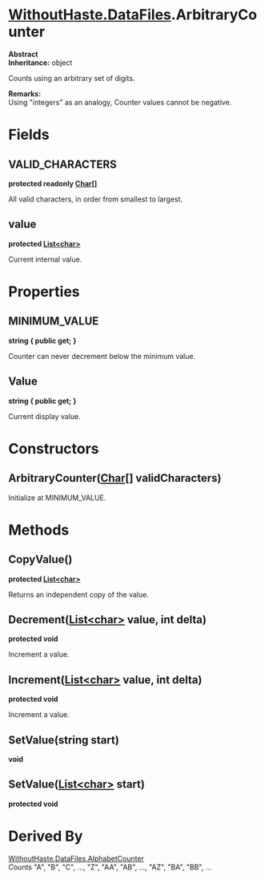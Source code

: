 # [WithoutHaste.DataFiles](TableOfContents.WithoutHaste.DataFiles.md).ArbitraryCounter

**Abstract**  
**Inheritance:** object  

Counts using an arbitrary set of digits.  

**Remarks:**  
Using "integers" as an analogy, Counter values cannot be negative.  

# Fields

## VALID_CHARACTERS

**protected readonly [Char[]](https://docs.microsoft.com/en-us/dotnet/api/system.array)**  

All valid characters, in order from smallest to largest.  

## value

**protected [List&lt;char&gt;](https://docs.microsoft.com/en-us/dotnet/api/system.collections.generic.list-1)**  

Current internal value.  

# Properties

## MINIMUM_VALUE

**string { public get; }**  

Counter can never decrement below the minimum value.  

## Value

**string { public get; }**  

Current display value.  

# Constructors

## ArbitraryCounter([Char[]](https://docs.microsoft.com/en-us/dotnet/api/system.array) validCharacters)

Initialize at MINIMUM_VALUE.  

# Methods

## CopyValue()

**protected [List&lt;char&gt;](https://docs.microsoft.com/en-us/dotnet/api/system.collections.generic.list-1)**  

Returns an independent copy of the value.  

## Decrement([List&lt;char&gt;](https://docs.microsoft.com/en-us/dotnet/api/system.collections.generic.list-1) value, int delta)

**protected void**  

Increment a value.  

## Increment([List&lt;char&gt;](https://docs.microsoft.com/en-us/dotnet/api/system.collections.generic.list-1) value, int delta)

**protected void**  

Increment a value.  

## SetValue(string start)

**void**  

## SetValue([List&lt;char&gt;](https://docs.microsoft.com/en-us/dotnet/api/system.collections.generic.list-1) start)

**protected void**  

# Derived By

[WithoutHaste.DataFiles.AlphabetCounter](WithoutHaste.DataFiles.AlphabetCounter.md)  
Counts "A", "B", "C", ..., "Z", "AA", "AB", ..., "AZ", "BA", "BB", ...  

